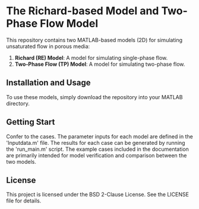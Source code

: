 # The Richard-based Model and Two-Phase Flow Model

This repository contains two MATLAB-based models (2D) for simulating unsaturated flow in porous media:  
1. **Richard (RE) Model**: A model for simulating single-phase flow.  
2. **Two-Phase Flow (TP) Model**: A model for simulating two-phase flow.

## Installation and Usage
To use these models, simply download the repository into your MATLAB directory.

## Getting Start
Confer to the cases. The parameter inputs for each model are defined in the 'Inputdata.m' file. The results for each case can be generated by running the 'run_main.m' script. The example cases included in the documentation are primarily intended for model verification and comparison between the two models.

## License
This project is licensed under the BSD 2-Clause License. See the LICENSE file for details.
